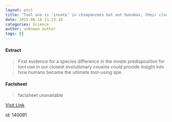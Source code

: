 ```yaml
---
layout: post
title: "Tool use is 'innate' in chimpanzees but not bonobos, their closest evolutionary relative"
date: 2015-06-16 11:23:18
categories: Science
author: unknown author
tags: []
---
```



#### Extract
>First evidence for a species difference in the innate predisposition for tool use in our closest evolutionary cousins could provide insight into how humans became the ultimate tool-using ape.

#### Factsheet
>factsheet unavailable

[Visit Link](http://www.sciencedaily.com/releases/2015/06/150616072318.htm)

id:  140091
